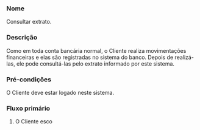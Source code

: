 
### Nome

Consultar extrato.

### Descrição

Como em toda conta bancária normal, o Cliente realiza movimentações financeiras
e elas são registradas no sistema do banco. Depois de realizá-las, ele pode
consultá-las pelo extrato informado por este sistema.

### Pré-condições

O Cliente deve estar logado neste sistema.

### Fluxo primário

1. O Cliente esco

